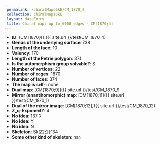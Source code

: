 ```yaml
--- 
 permalink: /chiralMaps6kE/CM_1870_4 
 collection: chiralMaps6kE
 layout: dataEntry
 title: Chiral maps up to 6000 edges - CM[1870;4]
---
```


- **ID**: [CM[1870;4]]({{ site.url }}/test/CM_1870_4)
- **Genus of the underlying surface**: 738
- **Length of the face**: 10
- **Valency**: 170
- **Length of the Petrie polygon**: 374
- **Is the automorphism group solvable?**: S
- **Number of vertices**: 22
- **Number of edges**: 1870
- **Number of faces**: 374
- **The map is self-**: none
- **Dual map**: [CM[1870;9]]({{ site.url }}/test/CM_1870_9)
- **Mirror (enantihomorphic) map**: [CM[1870;1]]({{ site.url }}/test/CM_1870_1)
- **Dual of the mirror image**: [CM[1870;12]]({{ site.url }}/test/CM_1870_12)
- **Z_q-Exponent?**: 4
- **No idea**:  137:3
- **No idea**: Y
- **No idea**: N
- **Skeleton**: Sk(22;2)^34
- **Some other kind of skeleton**: nan

